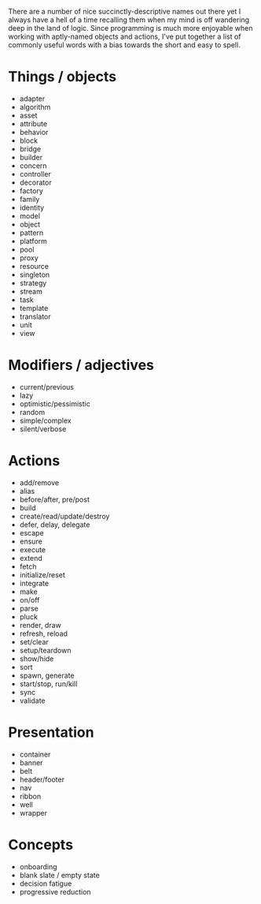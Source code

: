 There are a number of nice succinctly-descriptive names out there yet I always have a hell of a time recalling them when my mind is off wandering deep in the land of logic.  Since programming is much more enjoyable when working with aptly-named objects and actions, I've put together a list of commonly useful words with a bias towards the short and easy to spell.

# Things / objects

* adapter
* algorithm
* asset
* attribute
* behavior
* block
* bridge
* builder
* concern
* controller
* decorator
* factory
* family
* identity
* model
* object
* pattern
* platform
* pool
* proxy
* resource
* singleton
* strategy
* stream
* task
* template
* translator
* unit
* view

# Modifiers / adjectives

* current/previous
* lazy
* optimistic/pessimistic
* random
* simple/complex 
* silent/verbose


# Actions

* add/remove
* alias
* before/after, pre/post
* build
* create/read/update/destroy
* defer, delay, delegate
* escape
* ensure
* execute
* extend
* fetch
* initialize/reset
* integrate
* make
* on/off
* parse
* pluck
* render, draw
* refresh, reload
* set/clear
* setup/teardown
* show/hide
* sort
* spawn, generate
* start/stop, run/kill
* sync
* validate


# Presentation

* container
* banner
* belt
* header/footer
* nav
* ribbon
* well
* wrapper

# Concepts

* onboarding
* blank slate / empty state
* decision fatigue
* progressive reduction
